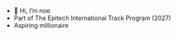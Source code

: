 - 👋 Hi, I’m noe
- Part of The Epitech International Track Program (2027)
- Aspiring millionaire

<!---
nkurata/nkurata is a ✨ special ✨ repository because its `README.md` (this file) appears on your GitHub profile.
You can click the Preview link to take a look at your changes.
--->
